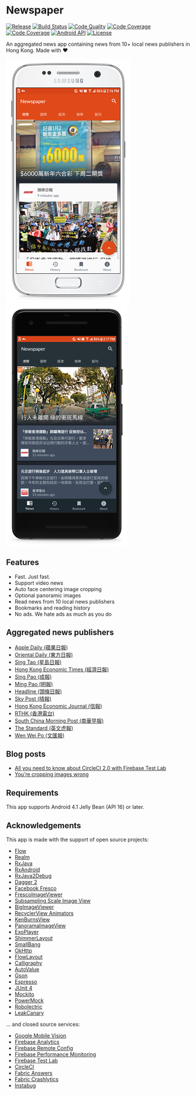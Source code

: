 Newspaper
=========

[![Release](https://img.shields.io/github/release/ayltai/Newspaper.svg?label=release&maxAge=1800)](https://1292-77390316-gh.circle-artifacts.com/0/apk/release/mobile-release.apk) [![Build Status](https://circleci.com/gh/ayltai/Newspaper.svg?style=shield)](https://circleci.com/gh/ayltai/Newspaper) [![Code Quality](https://api.codacy.com/project/badge/Grade/89d745ac9331474e9cf9f3203782a72f)](https://www.codacy.com/app/ayltai/Newspaper?utm_source=github.com&amp;utm_medium=referral&amp;utm_content=ayltai/Newspaper&amp;utm_campaign=Badge_Grade) [![Code Coverage](https://api.codacy.com/project/badge/Coverage/89d745ac9331474e9cf9f3203782a72f)](https://www.codacy.com/app/ayltai/Newspaper?utm_source=github.com&amp;utm_medium=referral&amp;utm_content=ayltai/Newspaper&amp;utm_campaign=Badge_Coverage) [![Code Coverage](https://codecov.io/gh/ayltai/Newspaper/branch/master/graph/badge.svg)](https://codecov.io/gh/ayltai/Newspaper) [![Android API](https://img.shields.io/badge/API-16%2B-blue.svg?style=flat&label=API&maxAge=300)](https://www.android.com/history/) [![License](https://img.shields.io/badge/License-apache%202.0-blue.svg?label=license&maxAge=1800)](https://github.com/ayltai/Newspaper/blob/master/LICENSE)

An aggregated news app containing news from 10+ local news publishers in Hong Kong. Made with ❤

![Screenshot (Compact)](design/screenshot_cozy_framed.png "Screenshot (Cozy)")  ![Screenshot (Dark)](design/screenshot_dark_framed.png "Screenshot (Dark)")

## Features
* Fast. Just fast.
* Support video news
* Auto face centering image cropping
* Optional panoramic images
* Read news from 10 local news publishers
* Bookmarks and reading history
* No ads. We hate ads as much as you do

## Aggregated news publishers
* [Apple Daily (蘋果日報)](http://hk.apple.nextmedia.com)
* [Oriental Daily (東方日報)](http://orientaldaily.on.cc)
* [Sing Tao (星島日報)](http://std.stheadline.com)
* [Hong Kong Economic Times (經濟日報)](http://www.hket.com)
* [Sing Pao (成報)](https://www.singpao.com.hk)
* [Ming Pao (明報)](http://www.mingpao.com)
* [Headline (頭條日報)](http://hd.stheadline.com)
* [Sky Post (晴報)](skypost.ulifestyle.com.hk)
* [Hong Kong Economic Journal (信報)](http://www.hkej.com)
* [RTHK (香港電台)](http://news.rthk.hk)
* [South China Morning Post (南華早報)](http://www.scmp.com/frontpage/hk)
* [The Standard (英文虎報)](http://www.thestandard.com.hk)
* [Wen Wei Po (文匯報)](http://news.wenweipo.com)

## Blog posts
* [All you need to know about CircleCI 2.0 with Firebase Test Lab](https://medium.com/@ayltai/all-you-need-to-know-about-circleci-2-0-with-firebase-test-lab-2a66785ff3c2)
* [You’re cropping images wrong](https://medium.com/@ayltai/youre-cropping-images-wrong-a79e8f67e6c9)

## Requirements
This app supports Android 4.1 Jelly Bean (API 16) or later.

## Acknowledgements
This app is made with the support of open source projects:

* [Flow](https://github.com/square/flow)
* [Realm](https://realm.io/news/realm-for-android)
* [RxJava](https://github.com/ReactiveX/RxJava)
* [RxAndroid](https://github.com/ReactiveX/RxAndroid)
* [RxJava2Debug](https://github.com/akaita/RxJava2Debug)
* [Dagger 2](https://google.github.io/dagger)
* [Facebook Fresco](https://github.com/facebook/fresco)
* [FrescoImageViewer](https://github.com/stfalcon-studio/FrescoImageViewer)
* [Subsampling Scale Image View](https://github.com/davemorrissey/subsampling-scale-image-view)
* [BigImageViewer](https://github.com/Piasy/BigImageViewer)
* [RecyclerView Animators](https://github.com/wasabeef/recyclerview-animators)
* [KenBurnsView](https://github.com/flavioarfaria/KenBurnsView)
* [PanoramaImageView](https://github.com/gjiazhe/PanoramaImageView)
* [ExoPlayer](https://github.com/google/ExoPlayer)
* [ShimmerLayout](https://github.com/team-supercharge/ShimmerLayout)
* [SmallBang](https://github.com/hanks-zyh/SmallBang)
* [OkHttp](https://github.com/square/okhttp)
* [FlowLayout](https://github.com/nex3z/FlowLayout)
* [Calligraphy](https://github.com/InflationX/Calligraphy)
* [AutoValue](https://github.com/google/auto/tree/master/value)
* [Gson](https://github.com/google/gson)
* [Espresso](https://google.github.io/android-testing-support-library)
* [JUnit 4](https://github.com/junit-team/junit4)
* [Mockito](https://github.com/mockito/mockito)
* [PowerMock](https://github.com/powermock/powermock)
* [Robolectric](http://robolectric.org)
* [LeakCanary](https://github.com/square/leakcanary)

… and closed source services:

* [Google Mobile Vision](https://developers.google.com/vision/face-detection-concepts)
* [Firebase Analytics](https://firebase.google.com/docs/analytics)
* [Firebase Remote Config](https://firebase.google.com/docs/remote-config)
* [Firebase Performance Monitoring](https://firebase.google.com/docs/perf-mon)
* [Firebase Test Lab](https://firebase.google.com/docs/test-lab)
* [CircleCI](https://circleci.com)
* [Fabric Answers](https://answers.io)
* [Fabric Crashlytics](https://fabric.io/kits/android/crashlytics)
* [Instabug](https://instabug.com)
